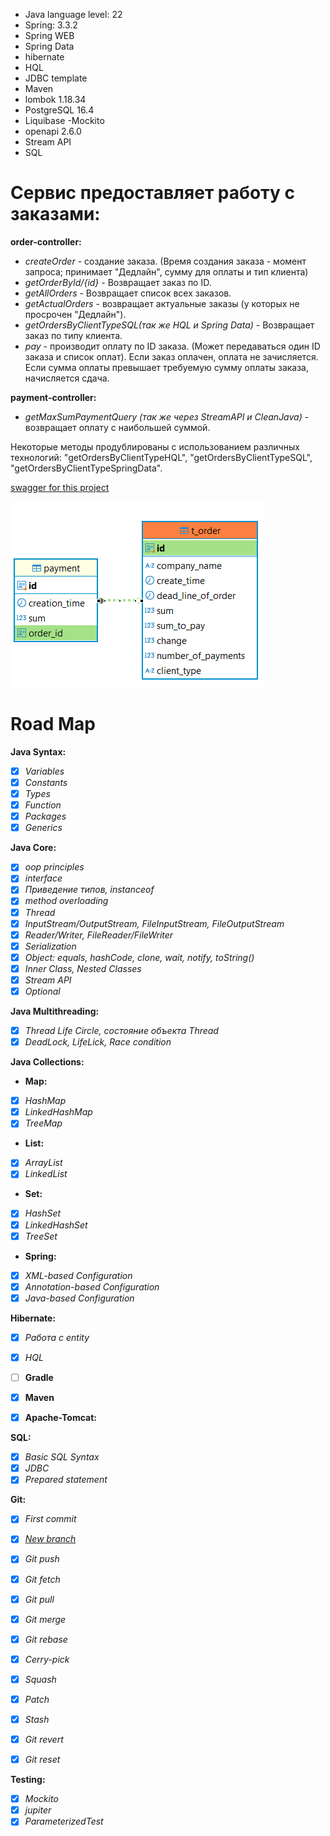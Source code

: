 - Java language level: 22
- Spring:  3.3.2
- Spring WEB 
- Spring Data
- hibernate
- HQL
- JDBC template
- Maven
- lombok 1.18.34
- PostgreSQL 16.4
- Liquibase
-Mockito
- openapi 2.6.0
- Stream API
- SQL

# Сервис предоставляет работу с заказами:

**order-controller:**
- *createOrder* - создание заказа. (Время создания заказа - момент запроса; принимает "Дедлайн", сумму для оплаты и тип клиента)
- *getOrderById/{id}* - Возвращает заказ по ID.
- *getAllOrders* - Возвращает список всех заказов.
- *getActualOrders* - возвращает актуальные заказы (у которых не просрочен "Дедлайн").
- *getOrdersByClientTypeSQL(так же HQL и Spring Data)* - Возвращает заказ по типу клиента.
- *pay* - производит оплату по ID заказа. (Может передаваться один ID заказа и список оплат). Если заказ оплачен, оплата не зачисляется. Если сумма оплаты превышает требуемую сумму оплаты заказа, начисляется сдача. 

**payment-controller:**
- *getMaxSumPaymentQuery (так же через StreamAPI и CleanJava)* - возвращает оплату с наибольшей суммой.

Некоторые методы продублированы с использованием различных технологий: "getOrdersByClientTypeHQL", "getOrdersByClientTypeSQL", "getOrdersByClientTypeSpringData".


[swagger for this project](http://localhost:8080/swagger-ui/index.html#)

![Диаграмма таблиц](https://github.com/StepanSol/spring/blob/main/Диаграмма%20таблиц.png)

# Road Map

**Java Syntax:**

- [X]  *Variables*
- [X]  *Constants*
- [X]  *Types*
- [X]  *Function*
- [X]  *Packages*
- [X]  *Generics*

**Java Core:**

- [X]  *oop principles*
- [X]  *interface*
- [X]  *Приведение типов, instanceof*
- [X]  *method overloading*
- [X]  *Thread*
- [X]  *InputStream/OutputStream, FileInputStream, FileOutputStream*
- [X]  *Reader/Writer, FileReader/FileWriter*
- [X]  *Serialization*
- [X]  *Object: equals, hashCode, clone, wait, notify, toString()*
- [X]  *Inner Class, Nested Classes*
- [X]  *Stream API*
- [X]  *Optional*

**Java Multithreading:**

- [X]  *Thread Life Circle, состояние объекта Thread*
- [X]  *DeadLock, LifeLick, Race condition*

**Java Collections:**

 - **Map:**
 - [X] *HashMap*
 - [X] *LinkedHashMap*
 - [X] *TreeMap*

 - **List:**
 - [X] *ArrayList*
 - [X] *LinkedList*

 - **Set:**
 - [X] *HashSet*
 - [X] *LinkedHashSet*
 - [X] *TreeSet*

 - **Spring:**

 - [X] *XML-based Configuration*
 - [X] *Annotation-based Configuration*
 - [X] *Java-based Configuration*

**Hibernate:**

- [X]  *Работа с entity*
- [X]  *HQL*
 
- [ ]  **Gradle**  

- [X]  **Maven**  
 
- [X]  **Apache-Tomcat:**

**SQL:**

- [X]  *Basic SQL Syntax*
- [X]  *JDBC*
- [X]  *Prepared statement*

**Git:**

- [X]  *First commit*
- [X]  [*New branch*](https://git-scm.com/book/ru/v2/Ветвление-в-Git-Основы-ветвления-и-слияния)
- [X]  *Git push*
- [X]  *Git fetch*
- [X]  *Git pull*
- [X]  *Git merge*
- [X]  *Git rebase*
- [X]  *Cerry-pick*
- [X]  *Squash*
- [X]  *Patch*
- [X]   *Stash*
- [X]   *Git revert*
- [X]   *Git reset*


**Testing:**

- [X]  *Mockito*
- [X]  *jupiter*
- [X]  *ParameterizedTest*
